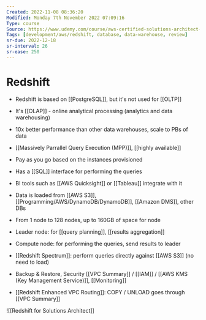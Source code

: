 ```yaml
---
Created: 2022-11-08 08:36:20
Modified: Monday 7th November 2022 07:09:16
Type: course
Source: https://www.udemy.com/course/aws-certified-solutions-architect-associate-saa-c01/?xref=E0Aed11STH4LPUQvCz0GJFABTmM=
Tags: [development/aws/redshift, database, data-warehouse, review]
sr-due: 2022-12-18
sr-interval: 26
sr-ease: 250
---
```


# Redshift

- Redshift is based on [[PostgreSQL]], but it's not used for [[OLTP]]
- It's [[OLAP]] - online analytical processing (analytics and data warehousing)
- 10x better performance than other data warehouses, scale to PBs of data
- [[Massively Parrallel Query Execution (MPP)]], [[highly available]]
- Pay as you go based on the instances provisioned
- Has a [[SQL]] interface for performing the queries
- BI tools such as [[AWS Quicksight]] or [[Tableau]] integrate with it

- Data is loaded from [[AWS S3]], [[Programming/AWS/DynamoDB/DynamoDB]], [[Amazon DMS]], other DBs
- From 1 node to 128 nodes, up to 160GB of space for node
- Leader node: for [[query planning]], [[results aggregation]]
- Compute node: for performing the queries, send results to leader
- [[Redshift Spectrum]]: perform queries directly against [[AWS S3]] (no need to load)
- Backup & Restore, Security [[VPC Summary]] / [[IAM]] / [[AWS KMS (Key Management Service)]], [[Monitoring]]
- [[Redshift Enhanced VPC Routing]]: COPY / UNLOAD goes through [[VPC Summary]]

![[Redshift for Solutions Architect]]
